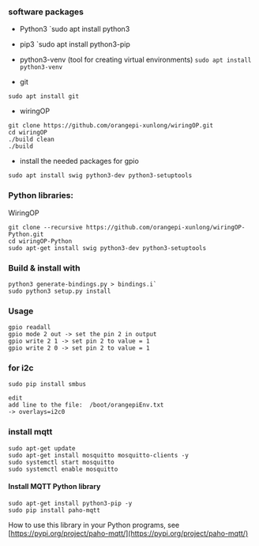 ### software packages
- Python3
	`sudo apt install python3
- pip3
	`sudo apt install python3-pip
- python3-venv (tool for creating virtual environments)
	`sudo apt install python3-venv`
	
- git
```
sudo apt install git
```
- wiringOP
```
git clone https://github.com/orangepi-xunlong/wiringOP.git
cd wiringOP
./build clean
./build 
```
- install the needed packages for gpio 
```
sudo apt install swig python3-dev python3-setuptools
```

### Python libraries:
WiringOP
```
git clone --recursive https://github.com/orangepi-xunlong/wiringOP-Python.git
cd wiringOP-Python
sudo apt-get install swig python3-dev python3-setuptools
```

### Build & install with

```
python3 generate-bindings.py > bindings.i`
sudo python3 setup.py install
```


### Usage
```
gpio readall
gpio mode 2 out -> set the pin 2 in output
gpio write 2 1 -> set pin 2 to value = 1
gpio write 2 0 -> set pin 2 to value = 1
```




### for i2c
```
sudo pip install smbus

edit 
add line to the file:  /boot/orangepiEnv.txt
-> overlays=i2c0
```


### install mqtt

```
sudo apt-get update
sudo apt-get install mosquitto mosquitto-clients -y
sudo systemctl start mosquitto
sudo systemctl enable mosquitto
```

#### Install MQTT Python library
```
sudo apt-get install python3-pip -y
sudo pip install paho-mqtt
```
How to use this library in your Python programs, see  
[https://pypi.org/project/paho-mqtt/](https://pypi.org/project/paho-mqtt/)
